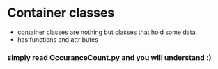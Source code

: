 
# Container classes

- container classes are nothing but classes that hold some data.
- has functions and attributes


### simply read OccuranceCount.py and you will understand :) 